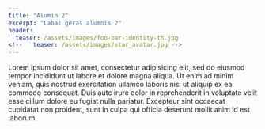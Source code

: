 ```yaml
---
title: "Alumin 2"
excerpt: "Labai geras alumnis 2"
header:
  teaser: /assets/images/foo-bar-identity-th.jpg
<!--   teaser: /assets/images/star_avatar.jpg -->
---
```

<!-- TODO image of 600x400 looks nice, other are cut -->

Lorem ipsum dolor sit amet, consectetur adipisicing elit, sed do eiusmod
tempor incididunt ut labore et dolore magna aliqua. Ut enim ad minim veniam,
quis nostrud exercitation ullamco laboris nisi ut aliquip ex ea commodo
consequat. Duis aute irure dolor in reprehenderit in voluptate velit esse
cillum dolore eu fugiat nulla pariatur. Excepteur sint occaecat cupidatat non
proident, sunt in culpa qui officia deserunt mollit anim id est laborum.
